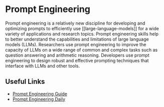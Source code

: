 # Prompt Engineering
Prompt engineering is a relatively new discipline for developing and optimizing prompts to efficiently use [[large-language-models]] for a wide variety of applications and research topics. Prompt engineering skills help to better understand the capabilities and limitations of large language models (LLMs). Researchers use prompt engineering to improve the capacity of LLMs on a wide range of common and complex tasks such as question answering and arithmetic reasoning. Developers use prompt engineering to design robust and effective prompting techniques that interface with LLMs and other tools.

## Useful Links
- [Prompt Engineering Guide](https://github.com/dair-ai/Prompt-Engineering-Guide)
- [Prompt Engineering Daily](https://www.neatprompts.com/)
